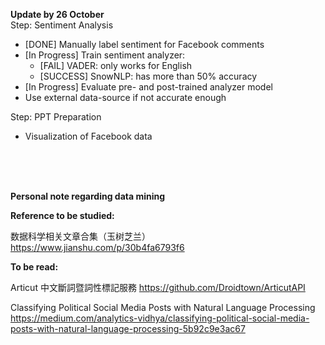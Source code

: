 <b>Update by 26 October</b>
<br>Step: Sentiment Analysis
- [DONE] Manually label sentiment for Facebook comments
- [In Progress] Train sentiment analyzer: 
  <ul>
  <li> [FAIL] VADER: only works for English </li>
  <li> [SUCCESS] SnowNLP: has more than 50% accuracy </li>
  </ul>
- [In Progress] Evaluate pre- and post-trained analyzer model
- Use external data-source if not accurate enough

Step: PPT Preparation
- Visualization of Facebook data

<br>
<br>
<br>

<b>Personal note regarding data mining</b>

<b>Reference to be studied:</b>

数据科学相关文章合集（玉树芝兰）
https://www.jianshu.com/p/30b4fa6793f6

<b>To be read:</b>

Articut 中文斷詞暨詞性標記服務
https://github.com/Droidtown/ArticutAPI

Classifying Political Social Media Posts with Natural Language Processing
https://medium.com/analytics-vidhya/classifying-political-social-media-posts-with-natural-language-processing-5b92c9e3ac67
